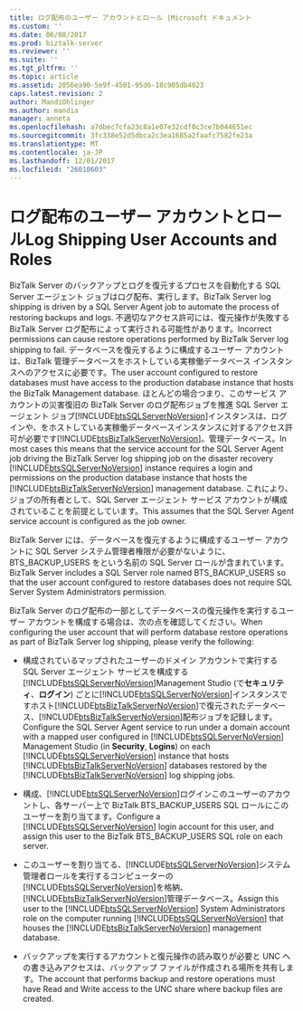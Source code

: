 ```yaml
---
title: ログ配布のユーザー アカウントとロール |Microsoft ドキュメント
ms.custom: ''
ms.date: 06/08/2017
ms.prod: biztalk-server
ms.reviewer: ''
ms.suite: ''
ms.tgt_pltfrm: ''
ms.topic: article
ms.assetid: 2056ea90-5e9f-4501-95d6-18c905db4023
caps.latest.revision: 2
author: MandiOhlinger
ms.author: mandia
manager: anneta
ms.openlocfilehash: a7dbec7cfa23c8a1e07e32cdf0c3ce7b044651ec
ms.sourcegitcommit: 3fc338e52d5dbca2c3ea1685a2faafc7582fe23a
ms.translationtype: MT
ms.contentlocale: ja-JP
ms.lasthandoff: 12/01/2017
ms.locfileid: "26010603"
---
```

# <a name="log-shipping-user-accounts-and-roles"></a><span data-ttu-id="5fda7-102">ログ配布のユーザー アカウントとロール</span><span class="sxs-lookup"><span data-stu-id="5fda7-102">Log Shipping User Accounts and Roles</span></span>
<span data-ttu-id="5fda7-103">BizTalk Server のバックアップとログを復元するプロセスを自動化する SQL Server エージェント ジョブはログ配布、実行します。</span><span class="sxs-lookup"><span data-stu-id="5fda7-103">BizTalk Server log shipping is driven by a SQL Server Agent job to automate the process of restoring backups and logs.</span></span> <span data-ttu-id="5fda7-104">不適切なアクセス許可には、復元操作が失敗する BizTalk Server ログ配布によって実行される可能性があります。</span><span class="sxs-lookup"><span data-stu-id="5fda7-104">Incorrect permissions can cause restore operations performed by BizTalk Server log shipping to fail.</span></span> <span data-ttu-id="5fda7-105">データベースを復元するように構成するユーザー アカウントは、BizTalk 管理データベースをホストしている実稼働データベース インスタンスへのアクセスに必要です。</span><span class="sxs-lookup"><span data-stu-id="5fda7-105">The user account configured to restore databases must have access to the production database instance that hosts the BizTalk Management database.</span></span> <span data-ttu-id="5fda7-106">ほとんどの場合つまり、このサービス アカウントの災害復旧の BizTalk Server のログ配布ジョブを推進 SQL Server エージェント ジョブ[!INCLUDE[btsSQLServerNoVersion](../includes/btssqlservernoversion-md.md)]インスタンスは、ログインや、をホストしている実稼働データベースインスタンスに対するアクセス許可が必要です[!INCLUDE[btsBizTalkServerNoVersion](../includes/btsbiztalkservernoversion-md.md)]。管理データベース。</span><span class="sxs-lookup"><span data-stu-id="5fda7-106">In most cases this means that the service account for the SQL Server Agent job driving the BizTalk Server log shipping job on the disaster recovery [!INCLUDE[btsSQLServerNoVersion](../includes/btssqlservernoversion-md.md)] instance requires a login and permissions on the production database instance that hosts the [!INCLUDE[btsBizTalkServerNoVersion](../includes/btsbiztalkservernoversion-md.md)] management database.</span></span> <span data-ttu-id="5fda7-107">これにより、ジョブの所有者として、SQL Server エージェント サービス アカウントが構成されていることを前提としています。</span><span class="sxs-lookup"><span data-stu-id="5fda7-107">This assumes that the SQL Server Agent service account is configured as the job owner.</span></span>  
  
 <span data-ttu-id="5fda7-108">BizTalk Server には、データベースを復元するように構成するユーザー アカウントに SQL Server システム管理者権限が必要がないように、BTS_BACKUP_USERS をという名前の SQL Server ロールが含まれています。</span><span class="sxs-lookup"><span data-stu-id="5fda7-108">BizTalk Server includes a SQL Server role named BTS_BACKUP_USERS so that the user account configured to restore databases does not require SQL Server System Administrators permission.</span></span>  
  
 <span data-ttu-id="5fda7-109">BizTalk Server のログ配布の一部としてデータベースの復元操作を実行するユーザー アカウントを構成する場合は、次の点を確認してください。</span><span class="sxs-lookup"><span data-stu-id="5fda7-109">When configuring the user account that will perform database restore operations as part of BizTalk Server log shipping, please verify the following:</span></span>  
  
-   <span data-ttu-id="5fda7-110">構成されているマップされたユーザーのドメイン アカウントで実行する SQL Server エージェント サービスを構成する[!INCLUDE[btsSQLServerNoVersion](../includes/btssqlservernoversion-md.md)]Management Studio (で**セキュリティ**、**ログイン**) ごとに[!INCLUDE[btsSQLServerNoVersion](../includes/btssqlservernoversion-md.md)]インスタンスですホスト[!INCLUDE[btsBizTalkServerNoVersion](../includes/btsbiztalkservernoversion-md.md)]で復元されたデータベース、[!INCLUDE[btsBizTalkServerNoVersion](../includes/btsbiztalkservernoversion-md.md)]配布ジョブを記録します。</span><span class="sxs-lookup"><span data-stu-id="5fda7-110">Configure the SQL Server Agent service to run under a domain account with a mapped user configured in [!INCLUDE[btsSQLServerNoVersion](../includes/btssqlservernoversion-md.md)] Management Studio (in **Security**, **Logins**) on each [!INCLUDE[btsSQLServerNoVersion](../includes/btssqlservernoversion-md.md)] instance that hosts [!INCLUDE[btsBizTalkServerNoVersion](../includes/btsbiztalkservernoversion-md.md)] databases restored by the [!INCLUDE[btsBizTalkServerNoVersion](../includes/btsbiztalkservernoversion-md.md)] log shipping jobs.</span></span>  
  
-   <span data-ttu-id="5fda7-111">構成、[!INCLUDE[btsSQLServerNoVersion](../includes/btssqlservernoversion-md.md)]ログインこのユーザーのアカウントし、各サーバー上で BizTalk BTS_BACKUP_USERS SQL ロールにこのユーザーを割り当てます。</span><span class="sxs-lookup"><span data-stu-id="5fda7-111">Configure a [!INCLUDE[btsSQLServerNoVersion](../includes/btssqlservernoversion-md.md)] login account for this user, and assign this user to the BizTalk BTS_BACKUP_USERS SQL role on each server.</span></span>  
  
-   <span data-ttu-id="5fda7-112">このユーザーを割り当てる、[!INCLUDE[btsSQLServerNoVersion](../includes/btssqlservernoversion-md.md)]システム管理者ロールを実行するコンピューターの[!INCLUDE[btsSQLServerNoVersion](../includes/btssqlservernoversion-md.md)]を格納、[!INCLUDE[btsBizTalkServerNoVersion](../includes/btsbiztalkservernoversion-md.md)]管理データベース。</span><span class="sxs-lookup"><span data-stu-id="5fda7-112">Assign this user to the [!INCLUDE[btsSQLServerNoVersion](../includes/btssqlservernoversion-md.md)] System Administrators role on the computer running [!INCLUDE[btsSQLServerNoVersion](../includes/btssqlservernoversion-md.md)] that houses the [!INCLUDE[btsBizTalkServerNoVersion](../includes/btsbiztalkservernoversion-md.md)] management database.</span></span>  
  
-   <span data-ttu-id="5fda7-113">バックアップを実行するアカウントと復元操作の読み取りが必要と UNC への書き込みアクセスは、バックアップ ファイルが作成される場所を共有します。</span><span class="sxs-lookup"><span data-stu-id="5fda7-113">The account that performs backup and restore operations must have Read and Write access to the UNC share where backup files are created.</span></span>